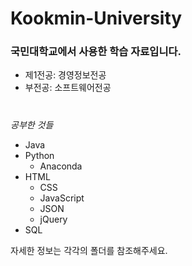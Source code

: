 # Kookmin-University
### 국민대학교에서 사용한 학습 자료입니다.
* 제1전공: 경영정보전공
* 부전공: 소프트웨어전공
#
_공부한 것들_
* Java
* Python
  * Anaconda
* HTML
  * CSS
  * JavaScript
  * JSON
  * jQuery
* SQL
  
자세한 정보는 각각의 폴더를 참조해주세요.
